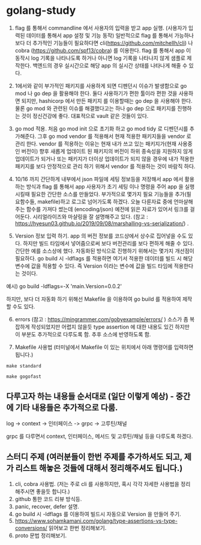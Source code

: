 # golang-study

1. flag 를 통해서 commandline 에서 사용자의 입력을 받고 app 실행. (사용자가 입력된 데이터를 통해서 app 설정 및 기능 동작)
   일반적으로 flag 를 통해서 가능하나 보다 더 추가적인 기능들이 필요하다면 cli(https://github.com/mitchellh/cli) 나 cobra (https://github.com/spf13/cobra) 를 이용한다.
   flag 를 통해서 app 이 동작시 log 기록을 나타나도록 하거나 아니면 log 기록을 나타나지 않게 샘플로 제작한다. 백엔드의 경우 실시간으로 해당 app 의 실시간 상태를 나타나게 해줄 수 있다.
   
2. 1에서와 같이 부가적인 패키지를 사용하게 되면 디펜던시 이슈가 발생함으로 go mod 나 go dep 을 활용해야 한다. 둘다 사용하기가 편한 툴이라 편한 것을 사용하면 되지만, hashicorp 에서 만든 패키지    를 이용할때는 go dep 을 사용해야 한다. 물론 go mod 와 관련된 이슈를 해결했다고는 하나 go dep 으로 패키지를 진행하는 것이 정신건강에 좋다. 대표적으로 vault 같은 것들이 있다.

3. go mod 적용. 처음 go mod init 으로 초기화 하고 go mod tidy 로 디펜던시를 추가해준다. 그후 go mod vendor 를 적용해서 현재 적용한 패키지들을 vendor 로 관리 한다. vendor 를 적용하는 이유는 현재 내가 쓰고 있는 패키지가(현재 사용중인 버전이) 향후 새롭게 업데이트 된 패키지의 버전이 하위 종속성을 지원하지 않게 업데이트가 되거나 또는 패키지가 더이상 업데이트가 되지 않을 경우에 내가 적용한 패키지를 보다 안정적으로 관리 하기 위해서 vendor 를 적용하는 것이 바람직 하다.

4. 10/16 까지 간단하게 내부에서 json 파일에 세팅 정보등을 저장해서 app 에서 활용하는 방식과 flag 를 통해서 app 사용자가 초기 세팅 이나 명령을 주어 app 을 실행 시킬때 필요한 간단한 소스를 만들었다. 부가적으로 몇가지 필요 기능들을 추가(필요함수들, makefile)하고 로그로 넘어가도록 하겠다. 오늘 다룬자료 중에 언마샬해주는 함수를 가져다 썼는데 (encoding/json) 예전에 읽은 자료가 있어서 링크를 걸어둔다. 시리얼라이즈와 마샬링을 잘 설명해주고 있다. (참고 : https://hyesun03.github.io/2019/09/08/marshalling-vs-serialization/)
.
5. Version 정보 입력 하기. app 의 버전 정보를 코드상에서 상수로 집어넣을 수도 있다. 하지만 빌드 타임에서 넣어줌으로써 보다 버전관리를 보다 편하게 해줄 수 있다. 간단한 예를 소스상에 했다. 자동화된 방식으로 진행하기 위해서는 몇가지 개선점이 필요하다. go build 시 -ldflags 를 적용하면 여기서 적용한 데이터를 빌드 시 해당 변수에 값을 적용할 수 있다. 즉 Version 이라는 변수에 값을 빌드 타임에 적용한다는 것이다.

예시) go build -ldflags=-X 'main.Version=0.0.2'

하지만, 보다 더 자동화 하기 위해선 Makefile 을 이용하여 go build 를 적용하여 제작할 수도 있다.

6. errors (참고 : https://mingrammer.com/gobyexample/errors/ ) 소스가 좀 복잡하게 작성되었지만 어렵지 않을듯 type assertion 에 대한 내용도 있긴 하지만 이 부분도 추가적으로 다루도록 함. 추후 소스에 반영하도록 함.

7. Makefile 사용법 (터미널에서 Makefile 이 있는 위치에서 아래 명령어를 입력하면 됩니다.)
```
make standard

make gogofast
```

## 다루고자 하는 내용들 순서대로 (일단 이렇게 예상) - 중간에 기타 내용들은 추가적으로 다룸.
 log -> context -> 인터페이스 -> grpc -> 고루틴/채널
 
 grpc 를 다루면서 context, 인터페이스, 메서드 및 고루틴/채널 등을 다루도록 하겠다.
 
 
 ## 스터디 주제 (여러분들이 한번 주제를 추가하셔도 되고, 제가 리스트 해놓은 것들에 대해서 정리해주셔도 됩니다.)
 1. cli, cobra 사용법. (저는 주로 cli 를 사용하지만, 혹시 각각 자세한 사용법을 정리 해주시면 좋을듯 합니다.)
 2. github 통한 코드 리뷰 방식등. 
 3. panic, recover, defer 설명.
 4. go build 시 -ldflags 를 이용하여 빌드시 자동으로 Version 을 만들어 주기.
 5. https://www.sohamkamani.com/golang/type-assertions-vs-type-conversions/ 읽어보고 한번 정리해보기.
 6. proto 문법 정리해보기.

